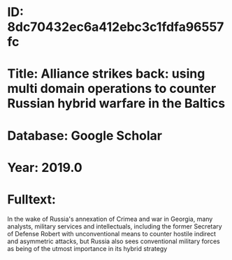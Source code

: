 # ID: 8dc70432ec6a412ebc3c1fdfa96557fc
# Title: Alliance strikes back: using multi domain operations to counter Russian hybrid warfare in the Baltics
# Database: Google Scholar
# Year: 2019.0
# Fulltext:
In the wake of Russia's annexation of Crimea and war in Georgia, many analysts, military services and intellectuals, including the former Secretary of Defense Robert with unconventional means to counter hostile indirect and asymmetric attacks, but Russia also sees conventional military forces as being of the utmost importance in its hybrid strategy